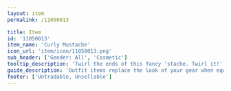 ```yaml
---
layout: item
permalink: /11050013

title: Item
id: '11050013'
item_name: 'Curly Mustache'
icon_url: 'item/icon/11050013.png'
sub_header: ['Gender: All', 'Cosmetic']
tooltip_description: 'Twirl the ends of this fancy ‘stache. Twirl it!'
guide_description: 'Outfit items replace the look of your gear when equipped.'
footer: ['Untradable, Unsellable']
---
```

